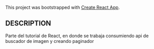 This project was bootstrapped with [Create React App](https://github.com/facebook/create-react-app).

## DESCRIPTION 

Parte del tutorial de React, en donde se trabaja consumiendo api de buscador de imagen y creando paginador

